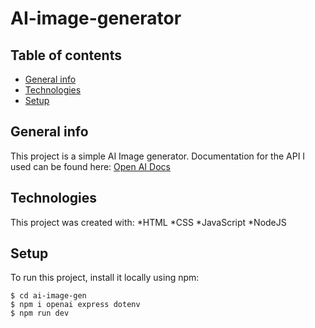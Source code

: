 


# AI-image-generator

## Table of contents
* [General info](#general-info)
* [Technologies](#technologies)
* [Setup](#setup)

## General info
This project is a simple AI Image generator.
Documentation for the API I used can be found here: [Open AI Docs](https://beta.openai.com/docs/introduction)


## Technologies

This project was created with:
*HTML
*CSS
*JavaScript
*NodeJS

## Setup
To run this project, install it locally using npm:

```
$ cd ai-image-gen
$ npm i openai express dotenv
$ npm run dev
```
